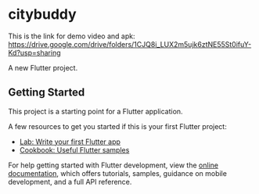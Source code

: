 # citybuddy

This is the link for demo video and apk:
https://drive.google.com/drive/folders/1CJQ8i_LUX2m5ujk6ztNE55St0ifuY-Kd?usp=sharing

A new Flutter project.

## Getting Started

This project is a starting point for a Flutter application.

A few resources to get you started if this is your first Flutter project:

- [Lab: Write your first Flutter app](https://docs.flutter.dev/get-started/codelab)
- [Cookbook: Useful Flutter samples](https://docs.flutter.dev/cookbook)

For help getting started with Flutter development, view the
[online documentation](https://docs.flutter.dev/), which offers tutorials,
samples, guidance on mobile development, and a full API reference.
